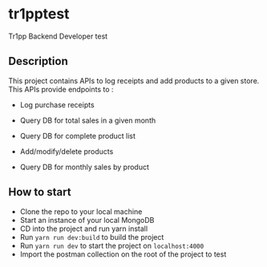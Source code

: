 # tr1pptest
Tr1pp Backend Developer test

## Description
This project contains APIs to log receipts and add products to a given store. This APIs provide endpoints to :

- Log purchase receipts

- Query DB for total sales in a given month

- Query DB for complete product list

- Add/modify/delete products

- Query DB for monthly sales by product

## How to start
- Clone the repo to your local machine
- Start an instance of your local MongoDB
- CD into the project and run yarn install
- Run ```yarn run dev:build``` to build the project
- Run ```yarn run dev``` to start the project on ```localhost:4000```
- Import the postman collection on the root of the project to test
